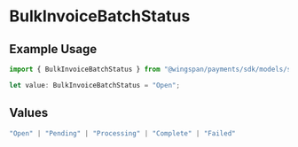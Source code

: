 # BulkInvoiceBatchStatus

## Example Usage

```typescript
import { BulkInvoiceBatchStatus } from "@wingspan/payments/sdk/models/shared";

let value: BulkInvoiceBatchStatus = "Open";
```

## Values

```typescript
"Open" | "Pending" | "Processing" | "Complete" | "Failed"
```